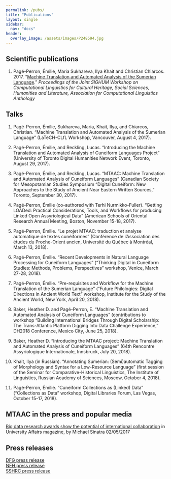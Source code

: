 ```yaml
---
permalink: /pubs/
title: "Publications"
layout: single
sidebar:
  nav: "docs"
header:
  overlay_image: /assets/images/P248594.jpg
---
```


## Scientific publications
1. Pagé-Perron, Émilie, Maria Sukhareva, Ilya Khait and Christian Chiarcos. 2017. “[Machine Translation and Automated Analysis of the Sumerian Language](http://www.aclweb.org/anthology/W/W17/W17-2202.pdf).” <em>Proceedings of the Joint SIGHUM Workshop on Computational Linguistics for Cultural Heritage, Social Sciences, Humanities and Literature, Association for Computational Linguistics Anthology</em>


## Talks
1. Pagé-Perron, Émilie, Sukhareva, Maria, Khait, Ilya, and Chiarcos, Christian. “Machine Translation and Automated Analysis of the Sumerian Language” (LaTeCH-CLfL Workshop, Vancouver, August 4, 2017).

2. Pagé-Perron, Émilie, and Reckling, Lucas. “Introducing the Machine Translation and Automated Analysis of Cuneiform Languages Project” (University of Toronto Digital Humanities Network Event, Toronto, August 29, 2017).

3. Pagé-Perron, Émilie, and Reckling, Lucas. “MTAAC: Machine Translation and Automated Analysis of Cuneiform Languages” (Canadian Society for Mesopotamian Studies Symposium “Digital Cuneiform: New Approaches to the Study of Ancient Near Eastern Written Sources,” Toronto, September 30, 2017). 

 4. Pagé-Perron, Émilie (co-authored with Terhi Nurmikko-Fuller). “Getting LOADed: Practical Considerations, Tools, and Workflows for producing Linked Open Assyriological Data” (American Schools of Oriental Research Annual Meeting, Boston, November 15-18, 2017).

5. Pagé-Perron, Émilie. “Le projet MTAAC: traduction et analyse automatique de textes cunéiformes” (Conférence de l’Association des études du Proche-Orient ancien, Université du Québec à Montréal, March 13, 2018).

6. Pagé-Perron, Émilie. “Recent Developments in Natural Language Processing for Cuneiform Languages” (“Thinking Digital in Cuneiform Studies: Methods, Problems, Perspectives” workshop, Venice, March 27-28, 2018).

7. Pagé-Perron, Émilie. “Pre-requisites and Workflow for the Machine Translation of the Sumerian Language” (“Future Philologies: Digital Directions in Ancient World Text” workshop, Institute for the Study of the Ancient World, New York, April 20, 2018).

8. Baker, Heather D. and Pagé-Perron, E. “Machine Translation and Automated Analysis of Cuneiform Languages” (contributions to workshop “Building International Bridges Through Digital Scholarship: The Trans-Atlantic Platform Digging Into Data Challenge Experience,” DH2018 Conference, Mexico City, June 25, 2018).

9. Baker, Heather D. “Introducing the MTAAC project: Machine Translation and Automated Analysis of Cuneiform Languages” (64th Rencontre Assyriologique Internationale, Innsbruck, July 20, 2018).

10. Khait, Ilya (in Russian). “Annotating Sumerian: (Semi)automatic Tagging of Morphology and Syntax for a Low-Resource Language” (first session of the Seminar for  Comparative-Historical Linguistics, The Institute of Linguistics, Russian Academy of Sciences, Moscow, October 4, 2018).

11. Pagé-Perron, Émilie. “Cuneiform Collections as (Linked) Data” (“Collections as Data” workshop, Digital Libraries Forum, Las Vegas, October 15-17, 2018).

## MTAAC in the press and popular media
[Big data research awards show the potential of international collaboration](http://www.universityaffairs.ca/opinion/in-my-opinion/big-data-research-awards-show-potential-international-collaboration/) in University Affairs magazine, by Michael Sinatra 02/05/2017


## Press releases
[DFG press release](http://www.dfg.de/foerderung/info_wissenschaft/2017/info_wissenschaft_17_16/index.html)  
[NEH press release](https://www.neh.gov/news/press-release/diggingintodata)  
[SSHRC press release](http://www.sshrc-crsh.gc.ca/news_room-salle_de_presse/press_releases-communiques/2017/digging_into_data-au_coeur_des_donnees_numeriques-eng.aspx)  
